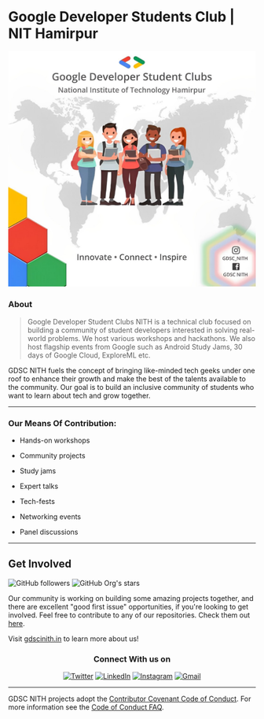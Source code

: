 # Google Developer Students Club | NIT Hamirpur


![GDSC NITH Logo](../profile/assets/DSCNITH.jpg)

### About
>Google Developer Student Clubs NITH is a technical club focused on building a community of student developers interested in solving real-world problems. We host various workshops and hackathons. We also host flagship events from Google such as Android Study Jams, 30 days of Google Cloud, ExploreML etc.


GDSC NITH fuels the concept of bringing like-minded tech geeks under one roof to enhance their growth and make the best of the talents available to the community.
Our goal is to build an inclusive community of students who want to learn about tech and grow together.
  
 ---- 
### Our Means Of Contribution:

- Hands-on workshops

- Community projects

- Study jams

- Expert talks

- Tech-fests

- Networking events

- Panel discussions

----

## Get Involved


![GitHub followers](https://img.shields.io/github/followers/GDSC-NITH?style=social)
![GitHub Org's stars](https://img.shields.io/github/stars/GDSC-NITH?style=social)


Our community is working on building some amazing projects together, and there are excellent "good first issue" opportunities, if you're looking to get involved. Feel free to contribute to any of our repositories. Check them out [here](https://github.com/orgs/GDSC-NITH/repositories).

Visit [gdscinith.in](https://gdsc.community.dev/national-institute-of-technology-nit-hamirpur/) to learn more about us!

<div align="center">
<h3>Connect With us on</h3>
<a href="https://twitter.com/GDSC_NITH" target="_blank"><img alt="Twitter" src="https://img.shields.io/badge/twitter-%231DA1F2.svg?&style=for-the-badge&logo=twitter&logoColor=white" /></a> 
<a href="https://www.linkedin.com/company/dsc-nit-hamirpur/" target="_blank"><img alt="LinkedIn" src="https://img.shields.io/badge/linkedin-%230077B5.svg?&style=for-the-badge&logo=linkedin&logoColor=white" /></a>
<a href="https://www.instagram.com/gdsc_nith/" target="_blank"><img alt="Instagram" src="https://img.shields.io/badge/instagram-%FF69B4.svg?&style=for-the-badge&logo=instagram&logoColor=white&color=cd486b" /></a>
<a href="gdscnith@gmail.com" target="_blank"><img alt="Gmail" src="https://img.shields.io/badge/Gmail-D14836?style=for-the-badge&logo=gmail&logoColor=white" /></a>  
</div>

----

GDSC NITH projects adopt the [Contributor Covenant Code of Conduct](https://www.contributor-covenant.org/version/2/1/code_of_conduct.html). For more information see the [Code of Conduct FAQ](https://www.contributor-covenant.org/faq).
